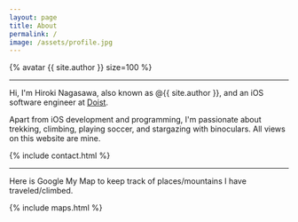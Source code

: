 ```yaml
---
layout: page
title: About
permalink: /
image: /assets/profile.jpg
---
```


{% avatar {{ site.author }} size=100 %}

---

Hi, I'm Hiroki Nagasawa, also known as @{{ site.author }}, and an iOS software engineer at [Doist](https://doist.com).

Apart from iOS development and programming, I'm passionate about trekking, climbing, playing soccer, and stargazing with binoculars. All views on this website are mine.

{% include contact.html %}

<hr>

Here is Google My Map to keep track of places/mountains I have traveled/climbed.

{% include maps.html %}
